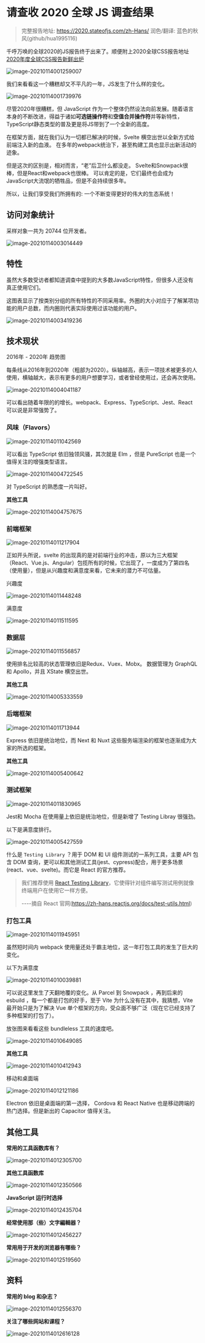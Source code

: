 # 请查收 2020 全球 JS 调查结果

> 完整报告地址: https://2020.stateofjs.com/zh-Hans/
> 润色/翻译: 蓝色的秋风(github/hua1995116)

千呼万唤的全球2020的JS报告终于出来了。顺便附上2020全球CSS报告地址 [2020年度全球CSS报告新鲜出炉](https://segmentfault.com/a/1190000038427691)

![image-20210114001259007](https://s3.qiufeng.blue/blog/image-20210114001259007.png)

我们来看看这一个糟糕却又不平凡的一年，JS发生了什么样的变化。

![image-20210114001739976](https://s3.qiufeng.blue/blog/image-20210114001739976.png)

尽管2020年很糟糕，但 JavaScript 作为一个整体仍然设法向前发展。随着语言本身的不断改进，得益于诸如**可选链操作符**和**空值合并操作符**并等新特性，TypeScript静态类型的普及更是将JS带到了一个全新的高度。

在框架方面，就在我们认为一切都已解决的时候，Svelte 横空出世以全新方式给前端注入新的血液。 在多年的webpack统治下，甚至构建工具也显示出新活动的迹象。

但是这次的区别是，相对而言，“老”后卫什么都没走。 Svelte和Snowpack很棒，但是React和webpack也很棒。 可以肯定的是，它们最终也会成为JavaScript大流氓的牺牲品，但是不会持续很多年。

所以，让我们享受我们所拥有的: 一个不断变得更好的伟大的生态系统！

## 访问对象统计

采样对象一共为 20744 位开发者。

![image-20210114003014449](https://s3.qiufeng.blue/blog/image-20210114003014449.png)

## 特性

虽然大多数受访者都知道调查中提到的大多数JavaScript特性，但很多人还没有真正使用它们。

这图表显示了按类别分组的所有特性的不同采用率。外圈的大小对应于了解某项功能的用户总数，而内圈则代表实际使用过该功能的用户。

![image-20210114003419236](https://s3.qiufeng.blue/blog/image-20210114003419236.png)

## 技术现状

2016年 - 2020年 趋势图

每条线从2016年到2020年（粗部为2020）。纵轴越高，表示一项技术被更多的人使用，横轴越大，表示有更多的用户想要学习，或者曾经使用过，还会再次使用。

![image-20210114004041187](https://s3.qiufeng.blue/blog/image-20210114004041187.png)

可以看出随着年限的的增长。webpack、Express、TypeScript、Jest、React 可以说是非常强势了。

### 风味（Flavors）

![image-20210114011042569](https://s3.qiufeng.blue/blog/image-20210114011042569.png)

可以看出 TypeScript 依旧独领风骚，其次就是 Elm ，但是 PureScript 也是一个值得关注的增强类型语言。

![image-20210114004722545](https://s3.qiufeng.blue/blog/image-20210114004722545.png)

对 TypeScript 的熟悉度一片叫好。

**其他工具**

![image-20210114004757675](https://s3.qiufeng.blue/blog/image-20210114004757675.png)

### 前端框架

![image-20210114011217904](https://s3.qiufeng.blue/blog/image-20210114011217904.png)

正如开头所说，svelte 的出现真的是对前端行业的冲击，原以为三大框架（React、Vue.js、Angular）包揽所有的时候，它出现了，一度成为了第四名（使用量），但是从兴趣度和满意度来看，它未来的潜力不可估量。

兴趣度

![image-20210114011448248](https://s3.qiufeng.blue/blog/image-20210114011448248.png)

满意度

![image-20210114011511595](https://s3.qiufeng.blue/blog/image-20210114011511595.png)

### 数据层

![image-20210114011556857](https://s3.qiufeng.blue/blog/image-20210114011556857.png)

使用排名比较高的状态管理依旧是Redux、Vuex、Mobx。 数据管理为 GraphQL 和 Apollo，并且 XState 横空出世。

**其他工具**

![image-20210114005333559](https://s3.qiufeng.blue/blog/image-20210114005333559.png)

### 后端框架

![image-20210114011713944](https://s3.qiufeng.blue/blog/image-20210114011713944.png)

Express 依旧是统治地位，而 Next 和 Nuxt 这些服务端渲染的框架也逐渐成为大家的所选的框架。

**其他工具**

![image-20210114005400642](https://s3.qiufeng.blue/blog/image-20210114005400642.png)

### 测试框架

![image-20210114011830965](https://s3.qiufeng.blue/blog/image-20210114011830965.png)

Jest和 Mocha 在使用量上依旧是统治地位，但是新增了 Testing Libray 很强劲。

以下是满意度排行。

![image-20210114005427559](https://s3.qiufeng.blue/blog/image-20210114005427559.png)

什么是 `Testing Library` ？用于 DOM 和 UI 组件测试的一系列工具，主要 API 包含 DOM 查询，更可以和其他测试工具(jest、cypress)配合，用于更多场景(react、vue、svelte)。而它是 React 的官方推荐。

> 我们推荐使用 [React Testing Library](https://testing-library.com/react)，它使得针对组件编写测试用例就像终端用户在使用它一样方便。
>
> ----摘自 React 官网(https://zh-hans.reactjs.org/docs/test-utils.html)

### 打包工具

![image-20210114011945951](https://s3.qiufeng.blue/blog/image-20210114011945951.png)

虽然短时间内 webpack 使用量还处于霸主地位，这一年打包工具的发生了巨大的变化。

以下为满意度

![image-20210114010039881](https://s3.qiufeng.blue/blog/image-20210114010039881.png)

可以说这里发生了天翻地覆的变化。从 Parcel 到 Snowpack ，再到后来的 esbuild ，每一个都是打包的好手，至于 Vite 为什么没有在其中，我猜想，Vite 最开始只是为了解决 Vue 单个框架的方向，受众面不够广泛（现在它已经支持了多种框架的打包了）。

放张图来看看这些 bundleless 工具的速度吧。

![image-20210114010649085](https://s3.qiufeng.blue/blog/image-20210114010649085.png)

**其他工具**

![image-20210114010412943](https://s3.qiufeng.blue/blog/image-20210114010412943.png)

移动和桌面端

![image-20210114012121186](https://s3.qiufeng.blue/blog/image-20210114012121186.png)

Electron 依旧是桌面端的第一选择， Cordova 和 React Native 也是移动跨端的热门选择。但是新出的 Capacitor 值得关注。

## 其他工具

**常用的工具函数库有？**

![image-20210114012305700](https://s3.qiufeng.blue/blog/image-20210114012305700.png)

**其他工具函数库**

![image-20210114012350566](https://s3.qiufeng.blue/blog/image-20210114012350566.png)

**JavaScript 运行时选择**

![image-20210114012435704](https://s3.qiufeng.blue/blog/image-20210114012435704.png)

**经常使用那（些）文字編輯器？**

![image-20210114012456227](https://s3.qiufeng.blue/blog/image-20210114012456227.png)

**常用用于开发的浏览器有哪些？**

![image-20210114012519560](https://s3.qiufeng.blue/blog/image-20210114012519560.png)

## 资料

**常用的 blog 和杂志？**

![image-20210114012556370](https://s3.qiufeng.blue/blog/image-20210114012556370.png)

**关注了哪些网站和课程？**

![image-20210114012616128](https://s3.qiufeng.blue/blog/image-20210114012616128.png)

